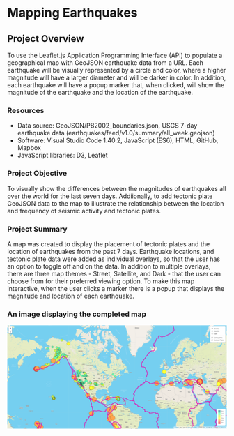 # Mapping Earthquakes

## Project Overview
To use the Leaflet.js Application Programming Interface (API) to populate a geographical map with GeoJSON earthquake data from a URL. Each earthquake will be visually represented by a circle and color, where a higher magnitude will have a larger diameter and will be darker in color. In addition, each earthquake will have a popup marker that, when clicked, will show the magnitude of the earthquake and the location of the earthquake.

### Resources
- Data source: GeoJSON/PB2002_boundaries.json, USGS 7-day earthquake data (earthquakes/feed/v1.0/summary/all_week.geojson)
- Software: Visual Studio Code 1.40.2, JavaScript (ES6), HTML, GitHub, Mapbox
- JavaScript libraries: D3, Leaflet

### Project Objective
To visually show the differences between the magnitudes of earthquakes all over the world for the last seven days. Addiionally, to add tectonic plate GeoJSON data to the map to illustrate the relationship between the location and frequency of seismic activity and tectonic plates.

### Project Summary
A map was created to display the placement of tectonic plates and the location of earthquakes from the past 7 days. Earthquake locations, and tectonic plate data were added as individual overlays, so that the user has an option to toggle off and on the data. In addition to multiple overlays, there are three map themes - Street, Satellite, and Dark - that the user can choose from for their preferred viewing option. 
To make this map interactive, when the user clicks a marker there is a popup that displays the magnitude and location of each earthquake.  

### An image displaying the completed map
![map](https://github.com/hillarykrumbholz/Mapping_Earthquakes/blob/master/map_Challenge.png)
